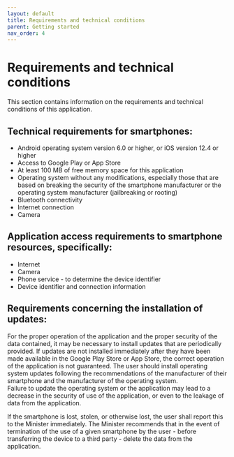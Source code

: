 ```yaml
---
layout: default
title: Requirements and technical conditions
parent: Getting started
nav_order: 4
---
```


# Requirements and technical conditions

This section contains information on the requirements and technical conditions of this application.

## Technical requirements for smartphones:

- Android operating system version 6.0 or higher, or iOS version 12.4 or higher
- Access to Google Play or App Store
- At least 100 MB of free memory space for this application
- Operating system without any modifications, especially those that are based on breaking the security of the smartphone manufacturer or the operating system manufacturer (jailbreaking or rooting)
- Bluetooth connectivity
- Internet connection
- Camera

## Application access requirements to smartphone resources, specifically:
- Internet
- Camera
- Phone service - to determine the device identifier
- Device identifier and connection information



## Requirements concerning the installation of updates:

For the proper operation of the application and the proper security of the data contained, it may be necessary to install updates that are periodically provided. If updates are not installed immediately after they have been made available in the Google Play Store or App Store, the correct operation of the application is not guaranteed.
The user should install operating system updates following the recommendations of the manufacturer of their smartphone and the manufacturer of the operating system.   
Failure to update the operating system or the application may lead to a decrease in the security of use of the application, or even to the leakage of data from the application. 

If the smartphone is lost, stolen, or otherwise lost, the user shall report this to the Minister immediately.
The Minister recommends that in the event of termination of the use of a given smartphone by the user - before transferring the device to a third party - delete the data from the application.
